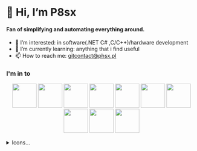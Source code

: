 # 👋 Hi, I’m P8sx
#### Fan of simplifying and automating everything around.

- 👀 I’m interested: in software(.NET C# ,C/C++)/hardware development
- 🌱 I’m currently learning: anything that i find useful
- 📫 How to reach me: gitcontact@phsx.pl

### I'm in to
<p float="left" align="center">
  <img src="https://cdn.jsdelivr.net/gh/devicons/devicon/icons/csharp/csharp-plain.svg" width="64" height="64"/>
  <img src="https://cdn.jsdelivr.net/gh/devicons/devicon/icons/embeddedc/embeddedc-plain.svg" width="64" height="64"/>
  <img src="https://cdn.jsdelivr.net/gh/devicons/devicon/icons/cplusplus/cplusplus-plain.svg" width="64" height="64"/>
  <img src="https://cdn.jsdelivr.net/gh/devicons/devicon/icons/linux/linux-plain.svg" width="64" height="64"/>
  <img src="https://cdn.jsdelivr.net/gh/devicons/devicon/icons/docker/docker-plain.svg" width="64" height="64"/>
  <img src="https://cdn.jsdelivr.net/gh/devicons/devicon/icons/arduino/arduino-plain.svg" width="64" height="64"/>
  <img src="https://img.icons8.com/color/100/000000/autodesk-fusion-360.png" width="64" height="64"/>
  <img src="https://influxdata.github.io/branding/img/downloads/influxdata-logo--symbol--pool.svg" width="64" height="64"/>
  <img src="https://cdn.jsdelivr.net/gh/devicons/devicon/icons/typescript/typescript-plain.svg" idth="64" height="64"/>
  <img src="https://cdn.jsdelivr.net/gh/devicons/devicon/icons/angularjs/angularjs-plain.svg" width="64" height="64"/>
</p>




<details>
<summary>Icons...</summary>
<p>
<a href="https://icons8.com/icon/MoludY3TEjpx/autodesk-fusion-360">Autodesk Fusion 360 icon by Icons8</a>
</br>
<a href="https://devicon.dev/">Programming icon by Devicon</a>
</br>
<a href="https://influxdata.github.io/branding/logo/downloads/">Influx icon</a>
</p>
</details> 
